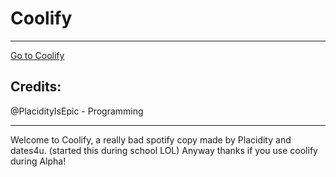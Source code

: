 <h1>Coolify</h1>
<hr>
<a href='https://placidityisepic.github.io/Coolify/' target='_blank'>Go to Coolify</a>

<h2>Credits:</h2>
@PlacidityIsEpic - Programming
<hr>

Welcome to Coolify, a really bad spotify copy
made by Placidity and dates4u. (started this during school
LOL) Anyway thanks if you use coolify during Alpha!
